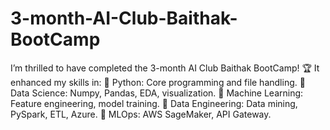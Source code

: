 # 3-month-AI-Club-Baithak-BootCamp
I’m thrilled to have completed the 3-month AI Club Baithak BootCamp! 🏆 It enhanced my skills in:  📍 Python: Core programming and file handling. 📍 Data Science: Numpy, Pandas, EDA, visualization. 📍 Machine Learning: Feature engineering, model training. 📍 Data Engineering: Data mining, PySpark, ETL, Azure. 📍 MLOps: AWS SageMaker, API Gateway.
